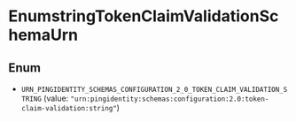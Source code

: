 

# EnumstringTokenClaimValidationSchemaUrn

## Enum


* `URN_PINGIDENTITY_SCHEMAS_CONFIGURATION_2_0_TOKEN_CLAIM_VALIDATION_STRING` (value: `"urn:pingidentity:schemas:configuration:2.0:token-claim-validation:string"`)



